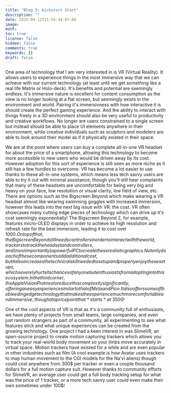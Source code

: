 ```yaml
---
title: "Blog 3: Kickstart Start"
description: ""
date: 2025-09-12T21:59:44-07:00
image: 
math: 
toc: true
license: false
hidden: false
comments: true
keywords: []
draft: false
---
```


One area of technology that I am very interested in is VR (Virtual Reality). It allows users to experience things in the most immersive way that we can achieve with our current technology (at least until we get something like a real life Matrix or Holo-deck). It's benefits and potential are seemingly endless. It's immersive nature is excellent for content consumption as the view is no longer looking at a flat screen, but seemingly exists in the environment and world. Pairing it's immersivness with how interactive it is should create the perfect gaming experience. And the ability to interact with things freely in a 3D environment should also be very useful to productivity and creative workflows. No longer are users constrained to a single screen but instead should be able to place UI elements anywhere in their environment, while creative individuals such as sculptors and modelers are able to look around their model as if it physically existed in their space.

We are at the point where users can buy a complete all-in-one VR headset for about the price of a smartphone, allowing this technology to become more accessible to new users who would be driven away by its cost. However adoption for this sort of experience is still seen as more niche as it still has a few hurdles to overcome. VR has become a lot easier to use thanks to these all-in-one systems, which means less tech savvy users are able to try it out with minimal assistance, though you'll still hear complaints that many of these headsets are uncomfortable for being very big and heavy on your face, low resolution or visual clarity, low field of view, etc. There are options such as the Bigscreen Beyond which make wearing a VR headset almost like wearing swimming goggles with increased immersion, however this leads into the next big issue with VR: the cost. VR often showcases many cutting edge pieces of technology which can drive up it's cost seemingly exponentially! The Bigscreen Beyond 2, for example, features micro-OLED displays in order to achieve its high resolution and refresh rate for the best immersion, leading it to cost over 1000$. On top of that, the Bigscreen Beyond still needs controllers in order to interact with the world, trackers to track the headset and controllers, and (most importantly) a powerful PC to create these realistic graphics. Not only do each of these components add additional cost, but it also increases the technical skill needed to setup and properly enjoy these setups, which severely hurts its chances of anyone but enthusiasts from adopting into this ecosystem. In the third corner, the Apple Vision Pro tries to reduce this complexity significantly, offering an easy experience similar to that of Meta and Pico. It also offers some of the bleeding edge technology that makes the experience much more comfortable and immersive, though at a price point that *starts* at ~3500$!

One of the cool aspects of VR is that as it's a community full of enthusiasts, we have plenty of projects from small teams, large companies, and even just random strangers as part of a community, all experimenting to see what features stick and what unique experiences can be created from the growing technology. One project I had a keen interest in was SlimeVR, an open-source project to create motion capturing trackers which allows you to track your real-world body movement so your limbs move accurately in virtual space. Motion trackers have existed for a while and are even popular in other industries such as film (A cool example is how Avatar uses trackers to map human movement to the CGI models for the Na'vi aliens) though could cost anywhere from 300$ per tracker or even a couple thousand dollars for a full motion capture suit. However thanks to community efforts for SlimeVR, an average user could get a full body tracking setup for what was the price of 1 tracker, or a more tech savvy user could even make their own sometimes under 100$!
